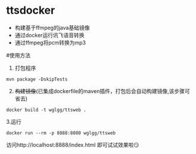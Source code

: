 # ttsdocker

*   构建基于ffmpeg的java基础镜像
*   通过docker运行讯飞语音转换
*   通过ffmpeg将pcm转换为mp3

#使用方法
1.   打包程序

    mvn package -DskipTests

2.   <del>构建镜像</del>(已集成dockerfile的maven插件，打包后会自动构建镜像,该步骤可省去)

    docker build -t wglgg/ttsweb .

3.运行

    docker run --rm -p 8888:8080 wglgg/ttsweb
        
访问http://localhost:8888/index.html 即可试试效果啦:smirk:

